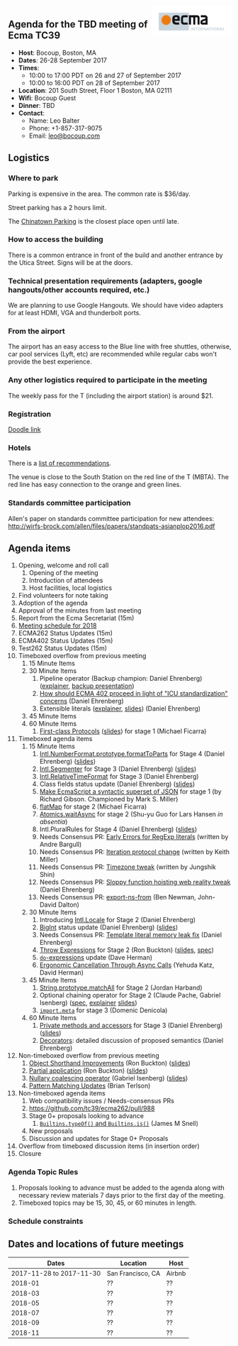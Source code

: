 <img src="../images/Ecma_RVB-003.jpg" align="right" height="70" alt="" />

## Agenda for the TBD meeting of Ecma TC39

- **Host**: Bocoup, Boston, MA
- **Dates**: 26-28 September 2017
- **Times**:
  - 10:00 to 17:00 PDT on 26 and 27 of September 2017
  - 10:00 to 16:00 PDT on 28 of September 2017
- **Location**:
  201 South Street, Floor 1
  Boston, MA 02111
- **Wifi**: Bocoup Guest
- **Dinner**: TBD
- **Contact**:
  - Name: Leo Balter
  - Phone: +1-857-317-9075
  - Email: leo@bocoup.com

## Logistics

### Where to park

Parking is expensive in the area. The common rate is $36/day.

Street parking has a 2 hours limit.

The [Chinatown Parking](https://goo.gl/maps/ojxnnqc2T4t) is the closest place open until late. 

### How to access the building

There is a common entrance in front of the build and another entrance by the Utica Street. Signs will be at the doors.

### Technical presentation requirements (adapters, google hangouts/other accounts required, etc.)

We are planning to use Google Hangouts. We should have video adapters for at least HDMI, VGA and thunderbolt ports.

### From the airport

The airport has an easy access to the Blue line with free shuttles, otherwise, car pool services (Lyft, etc) are recommended while regular cabs won't provide the best experience.

### Any other logistics required to participate in the meeting

The weekly pass for the T (including the airport station) is around $21.

### Registration

[Doodle link](https://ecma-international.doodle.com/poll/kfhiwdz7662pgw32)

### Hotels

There is a [list of recommendations](https://gist.github.com/leobalter/b5e2231971b104711d545fa835937ea0).

The venue is close to the South Station on the red line of the T (MBTA). The red line has easy connection to the orange and green lines.

### Standards committee participation

Allen's paper on standards committee participation for new attendees: http://wirfs-brock.com/allen/files/papers/standpats-asianplop2016.pdf

## Agenda items

1. Opening, welcome and roll call
    1. Opening of the meeting
    1. Introduction of attendees
    1. Host facilities, local logistics
1. Find volunteers for note taking
1. Adoption of the agenda
1. Approval of the minutes from last meeting
1. Report from the Ecma Secretariat (15m)
1. [Meeting schedule for 2018](https://github.com/tc39/Reflector/issues/90)
1. ECMA262 Status Updates (15m)
1. ECMA402 Status Updates (15m)
1. Test262 Status Updates (15m)
1. Timeboxed overflow from previous meeting
    1. 15 Minute Items
    1. 30 Minute Items
        1. Pipeline operator (Backup champion: Daniel Ehrenberg) ([explainer](https://github.com/tc39/proposal-pipeline-operator), [backup presentation](https://docs.google.com/presentation/d/1qiWFzi5dkjuUVGcFXwypuQbEbZk-BV7unX0bYurcQsA/edit#slide=id.p))
        1. [How should ECMA 402 proceed in light of "ICU standardization" concerns](https://github.com/tc39/ecma402/pull/172) (Daniel Ehrenberg)
        1. Extensible literals ([explainer](https://github.com/littledan/proposal-extensible-numeric-literals/blob/master/README.md), [slides](https://docs.google.com/presentation/d/13Ej08CCqXGCTF46GabGdzBepWBgU5d70TtPPYFkkZcs/edit#slide=id.p)) (Daniel Ehrenberg)
    1. 45 Minute Items
    1. 60 Minute Items
        1. [First-class Protocols](https://github.com/michaelficarra/ecmascript-interfaces-proposal) ([slides](https://docs.google.com/presentation/d/1WrvSyslnF-5VnPj3k3HRq8MRzuiSN1kQ6ENE1iUSmDU/edit?usp=sharing)) for stage 1 (Michael Ficarra)
1. Timeboxed agenda items
    1. 15 Minute Items
        1. [Intl.NumberFormat.prototype.formatToParts](https://github.com/tc39/ecma402/pull/160) for Stage 4 (Daniel Ehrenberg) ([slides](https://docs.google.com/presentation/d/1--PmAca3qyQQfQz4OXj7l8QxpzfUF1GS4ET3ampvg_M/edit#slide=id.g255358455f_0_63))
        1. [Intl.Segmenter](https://github.com/tc39/proposal-intl-segmenter) for Stage 3 (Daniel Ehrenberg) ([slides](https://docs.google.com/presentation/d/1--PmAca3qyQQfQz4OXj7l8QxpzfUF1GS4ET3ampvg_M/edit#slide=id.g255358455f_0_68))
        1. [Intl.RelativeTimeFormat](https://github.com/tc39/proposal-intl-relative-time) for Stage 3 (Daniel Ehrenberg)
        1. Class fields status update (Daniel Ehrenberg) ([slides](https://docs.google.com/presentation/d/169hWHIKFnX8E-N90FJQS3u5xpo5Tt-s4IFdheLySVfQ/edit#slide=id.p))
        1. [Make EcmaScript a syntactic superset of JSON](https://github.com/gibson042/ecma262-proposal-json-superset) for stage 1 (by Richard Gibson. Championed by Mark S. Miller)
        1. [flatMap](https://github.com/tc39/proposal-flatMap) for stage 2 (Michael Ficarra)
        1. [Atomics.waitAsync](https://github.com/tc39/proposal-atomics-wait-async/blob/master/PROPOSAL.md) for stage 2 (Shu-yu Guo for Lars Hansen *in absentia*)
        1. Intl.PluralRules for Stage 4 (Daniel Ehrenberg) ([slides](https://docs.google.com/presentation/d/1--PmAca3qyQQfQz4OXj7l8QxpzfUF1GS4ET3ampvg_M/edit#slide=id.g255358455f_0_78))
        1. Needs Consensus PR: [Early Errors for RegExp literals](https://github.com/tc39/ecma262/pull/984) (written by Andre Bargull)
        1. Needs Consensus PR: [Iteration protocol change](https://github.com/tc39/ecma262/pull/988) (written by Keith Miller)
        1. Needs Consensus PR: [Timezone tweak](https://github.com/tc39/ecma262/pull/778) (written by Jungshik Shin)
        1. Needs Consensus PR: [Sloppy function hoisting web reality tweak](https://github.com/tc39/ecma262/pull/888) (Daniel Ehrenberg)
        1. Needs Consensus PR: [export-ns-from](https://github.com/tc39/ecma262/pull/1005) (Ben Newman, John-David Dalton)
    1. 30 Minute Items
        1. Introducing [Intl.Locale](https://github.com/zbraniecki/proposal-intl-locale) for Stage 2 (Daniel Ehrenberg)
        1. [BigInt](https://github.com/tc39/proposal-bigint) status update (Daniel Ehrenberg) ([slides](https://docs.google.com/presentation/d/1wwI7858NPaXV4xTzQwCqPUj7Hp1baHvQodS7MUbZzbU/edit#slide=id.p))
        1. Needs Consensus PR: [Template literal memory leak fix](https://github.com/tc39/ecma262/pull/890) (Daniel Ehrenberg)
        1. [Throw Expressions](https://github.com/rbuckton/proposal-throw-expressions) for Stage 2 (Ron Buckton) ([slides](https://rbuckton.github.io/proposal-throw-expressions/ThrowExpressions-tc39.pptx), [spec](https://rbuckton.github.io/proposal-throw-expressions/))
        1. [`do`-expressions](https://github.com/tc39/proposal-do-expressions) update (Dave Herman)
        1. [Ergonomic Cancellation Through Async Calls](https://docs.google.com/presentation/d/1Lg_chkGiugx69yXKwr5Vrg4Xmxt7Tui0kmUFFZx1KNs/edit?usp=sharing) (Yehuda Katz, David Herman)
    1. 45 Minute Items
        1. [String.prototype.matchAll](https://github.com/tc39/proposal-string-matchall/pull/17) for Stage 2 (Jordan Harband)
        1. Optional chaining operator for Stage 2 (Claude Pache, Gabriel Isenberg) ([spec](https://tc39.github.io/proposal-optional-chaining/), [explainer](https://github.com/tc39/proposal-optional-chaining) [slides](https://docs.google.com/presentation/d/1iiCtJSW42Z7lg0YlagOZOfI-FTrkN88OuiO3pySawSo/edit?usp=sharing))
        1. [`import.meta`](https://github.com/tc39/proposal-import-meta) for stage 3 (Domenic Denicola)
    1. 60 Minute Items
        1. [Private methods and accessors](https://github.com/littledan/proposal-private-methods) for Stage 3 (Daniel Ehrenberg) ([slides](https://docs.google.com/presentation/d/1aI89Jgl7CdtKV6D5-ydieUn_-kgRqAD2X8gGzh62xzc/edit#slide=id.p))
        1. [Decorators](https://github.com/littledan/proposal-unified-class-features): detailed discussion of proposed semantics (Daniel Ehrenberg)
1. Non-timeboxed overflow from previous meeting
    1. [Object Shorthand Improvements](https://github.com/rbuckton/proposal-shorthand-improvements) (Ron Buckton) ([slides](https://rbuckton.github.io/proposal-shorthand-improvements/ShorthandImprovements-tc39.pptx))
    1. [Partial application](https://github.com/rbuckton/proposal-partial-application) (Ron Buckton) ([slides](https://rbuckton.github.io/proposal-partial-application/PartialApplication-tc39.pptx))
    1. [Nullary coalescing operator](https://github.com/gisenberg/proposal-nullary-coalescing) (Gabriel Isenberg) ([slides](https://docs.google.com/presentation/d/1m5nxTH8ifcmOlyaTmTuMAa1bawiGUyKJzQGlw-EVSKM/edit?usp=sharing))
    1. [Pattern Matching Updates](https://github.com/tc39/proposal-pattern-matching) (Brian Terlson)
1. Non-timeboxed agenda items
    1. Web compatibility issues / Needs-consensus PRs
      1. https://github.com/tc39/ecma262/pull/988
    1. Stage 0+ proposals looking to advance
       1. [`Builtins.typeOf()` and `Builtins.is()`](https://github.com/jasnell/proposal-istypes) (James M Snell)
    1. New proposals
    1. Discussion and updates for Stage 0+ Proposals
1. Overflow from timeboxed discussion items (in insertion order)
1. Closure

### Agenda Topic Rules

1. Proposals looking to advance must be added to the agenda along with necessary review materials 7 days prior to the first day of the meeting.
1. Timeboxed topics may be 15, 30, 45, or 60 minutes in length.

### Schedule constraints

## Dates and locations of future meetings

| Dates                    | Location          | Host       |
|--------------------------|-------------------|------------|
| 2017-11-28 to 2017-11-30 | San Francisco, CA | Airbnb     |
| 2018-01                  | ??                | ??         |
| 2018-03                  | ??                | ??         |
| 2018-05                  | ??                | ??         |
| 2018-07                  | ??                | ??         |
| 2018-09                  | ??                | ??         |
| 2018-11                  | ??                | ??         |
